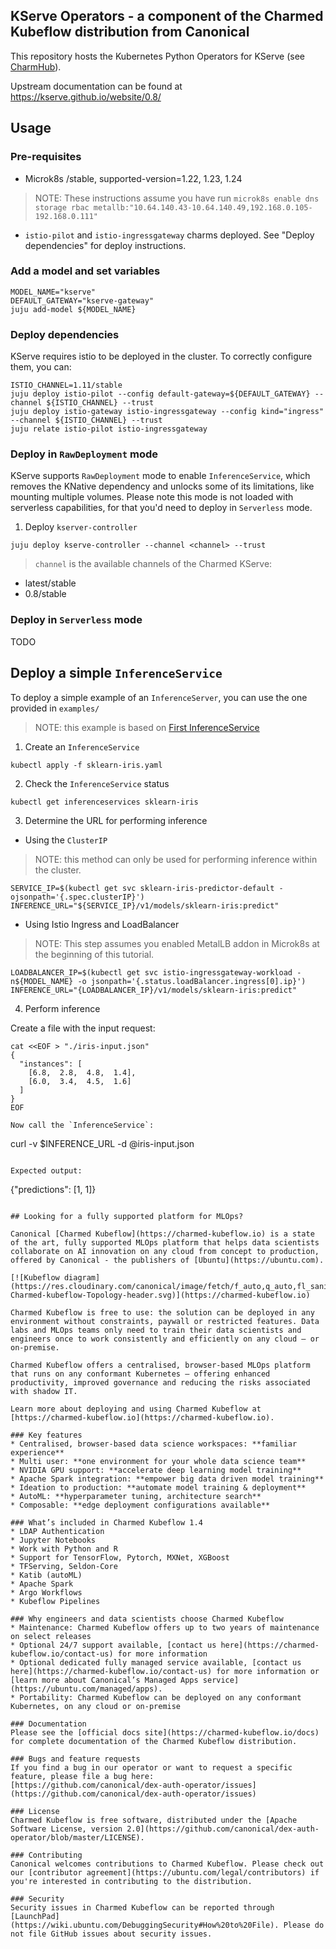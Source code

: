 ## KServe Operators - a component of the Charmed Kubeflow distribution from Canonical

This repository hosts the Kubernetes Python Operators for KServe
(see [CharmHub](https://charmhub.io/?q=dex-auth)).

Upstream documentation can be found at https://kserve.github.io/website/0.8/

## Usage

### Pre-requisites

* Microk8s <supported-version>/stable, supported-version=1.22, 1.23, 1.24
>NOTE: These instructions assume you have run `microk8s enable dns storage rbac metallb:"10.64.140.43-10.64.140.49,192.168.0.105-192.168.0.111"`

* `istio-pilot` and `istio-ingressgateway` charms deployed. See "Deploy dependencies" for deploy instructions.

### Add a model and set variables

```
MODEL_NAME="kserve"
DEFAULT_GATEWAY="kserve-gateway"
juju add-model ${MODEL_NAME}
```

### Deploy dependencies

KServe requires istio to be deployed in the cluster. To correctly configure them, you can:

```
ISTIO_CHANNEL=1.11/stable
juju deploy istio-pilot --config default-gateway=${DEFAULT_GATEWAY} --channel ${ISTIO_CHANNEL} --trust
juju deploy istio-gateway istio-ingressgateway --config kind="ingress" --channel ${ISTIO_CHANNEL} --trust
juju relate istio-pilot istio-ingressgateway
```

### Deploy in `RawDeployment` mode

KServe supports `RawDeployment` mode to enable `InferenceService`, which removes the KNative dependency and unlocks some of its limitations, like mounting multiple volumes. Please note this mode is not loaded with serverless capabilities, for that you'd need to deploy in `Serverless` mode.

1. Deploy `kserver-controller`

```
juju deploy kserve-controller --channel <channel> --trust
```

> `channel` is the available channels of the Charmed KServe:
* latest/stable
* 0.8/stable

### Deploy in `Serverless` mode

TODO

## Deploy a simple `InferenceService`

To deploy a simple example of an `InferenceServer`, you can use the one provided in `examples/`

> NOTE: this example is based on [First InferenceService](https://kserve.github.io/website/0.9/get_started/first_isvc/#2-create-an-inferenceservice)

1. Create an `InferenceService`

```
kubectl apply -f sklearn-iris.yaml
```

2. Check the `InferenceService` status

```
kubectl get inferenceservices sklearn-iris
```

3. Determine the URL for performing inference

* Using the `ClusterIP`

> NOTE: this method can only be used for performing inference within the cluster.

```
SERVICE_IP=$(kubectl get svc sklearn-iris-predictor-default -ojsonpath='{.spec.clusterIP}')
INFERENCE_URL="${SERVICE_IP}/v1/models/sklearn-iris:predict"
```

* Using Istio Ingress and LoadBalancer

> NOTE: This step assumes you enabled MetalLB addon in Microk8s at the beginning of this tutorial.

```
LOADBALANCER_IP=$(kubectl get svc istio-ingressgateway-workload -n${MODEL_NAME} -o jsonpath='{.status.loadBalancer.ingress[0].ip}')
INFERENCE_URL="{LOADBALANCER_IP}/v1/models/sklearn-iris:predict"
```

4. Perform inference

Create a file with the input request:

```
cat <<EOF > "./iris-input.json"
{
  "instances": [
    [6.8,  2.8,  4.8,  1.4],
    [6.0,  3.4,  4.5,  1.6]
  ]
}
EOF

Now call the `InferenceService`:

```
curl -v $INFERENCE_URL -d @iris-input.json
```

Expected output:

```
{"predictions": [1, 1]}
```

## Looking for a fully supported platform for MLOps?

Canonical [Charmed Kubeflow](https://charmed-kubeflow.io) is a state of the art, fully supported MLOps platform that helps data scientists collaborate on AI innovation on any cloud from concept to production, offered by Canonical - the publishers of [Ubuntu](https://ubuntu.com).

[![Kubeflow diagram](https://res.cloudinary.com/canonical/image/fetch/f_auto,q_auto,fl_sanitize,w_350,h_304/https://assets.ubuntu.com/v1/10400c98-Charmed-kubeflow-Topology-header.svg)](https://charmed-kubeflow.io)

Charmed Kubeflow is free to use: the solution can be deployed in any environment without constraints, paywall or restricted features. Data labs and MLOps teams only need to train their data scientists and engineers once to work consistently and efficiently on any cloud – or on-premise.

Charmed Kubeflow offers a centralised, browser-based MLOps platform that runs on any conformant Kubernetes – offering enhanced productivity, improved governance and reducing the risks associated with shadow IT.

Learn more about deploying and using Charmed Kubeflow at [https://charmed-kubeflow.io](https://charmed-kubeflow.io).

### Key features
* Centralised, browser-based data science workspaces: **familiar experience**
* Multi user: **one environment for your whole data science team**
* NVIDIA GPU support: **accelerate deep learning model training**
* Apache Spark integration: **empower big data driven model training**
* Ideation to production: **automate model training & deployment**
* AutoML: **hyperparameter tuning, architecture search**
* Composable: **edge deployment configurations available**

### What’s included in Charmed Kubeflow 1.4
* LDAP Authentication
* Jupyter Notebooks
* Work with Python and R
* Support for TensorFlow, Pytorch, MXNet, XGBoost
* TFServing, Seldon-Core
* Katib (autoML)
* Apache Spark
* Argo Workflows
* Kubeflow Pipelines

### Why engineers and data scientists choose Charmed Kubeflow
* Maintenance: Charmed Kubeflow offers up to two years of maintenance on select releases
* Optional 24/7 support available, [contact us here](https://charmed-kubeflow.io/contact-us) for more information
* Optional dedicated fully managed service available, [contact us here](https://charmed-kubeflow.io/contact-us) for more information or [learn more about Canonical’s Managed Apps service](https://ubuntu.com/managed/apps).
* Portability: Charmed Kubeflow can be deployed on any conformant Kubernetes, on any cloud or on-premise

### Documentation
Please see the [official docs site](https://charmed-kubeflow.io/docs) for complete documentation of the Charmed Kubeflow distribution.

### Bugs and feature requests
If you find a bug in our operator or want to request a specific feature, please file a bug here:
[https://github.com/canonical/dex-auth-operator/issues](https://github.com/canonical/dex-auth-operator/issues)

### License
Charmed Kubeflow is free software, distributed under the [Apache Software License, version 2.0](https://github.com/canonical/dex-auth-operator/blob/master/LICENSE).

### Contributing
Canonical welcomes contributions to Charmed Kubeflow. Please check out our [contributor agreement](https://ubuntu.com/legal/contributors) if you're interested in contributing to the distribution.

### Security
Security issues in Charmed Kubeflow can be reported through [LaunchPad](https://wiki.ubuntu.com/DebuggingSecurity#How%20to%20File). Please do not file GitHub issues about security issues.


